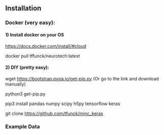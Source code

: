 ## Installation

### Docker (very easy):

#### 1) Install docker on your OS

https://docs.docker.com/install/#cloud

docker pull tffunck/neurotech:latest

#### 2) DIY (pretty easy):
wget https://bootstrap.pypa.io/get-pip.py (Or go to the link and download manually)

python3 get-pip.py

pip3 install   pandas numpy scipy h5py tensorflow keras

git clone https://github.com/tfunck/minc_keras

### Example Data



